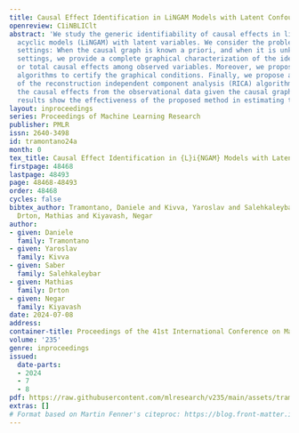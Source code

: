 ```yaml
---
title: Causal Effect Identification in LiNGAM Models with Latent Confounders
openreview: C1iNBLIClt
abstract: 'We study the generic identifiability of causal effects in linear non-Gaussian
  acyclic models (LiNGAM) with latent variables. We consider the problem in two main
  settings: When the causal graph is known a priori, and when it is unknown. In both
  settings, we provide a complete graphical characterization of the identifiable direct
  or total causal effects among observed variables. Moreover, we propose efficient
  algorithms to certify the graphical conditions. Finally, we propose an adaptation
  of the reconstruction independent component analysis (RICA) algorithm that estimates
  the causal effects from the observational data given the causal graph. Experimental
  results show the effectiveness of the proposed method in estimating the causal effects.'
layout: inproceedings
series: Proceedings of Machine Learning Research
publisher: PMLR
issn: 2640-3498
id: tramontano24a
month: 0
tex_title: Causal Effect Identification in {L}i{NGAM} Models with Latent Confounders
firstpage: 48468
lastpage: 48493
page: 48468-48493
order: 48468
cycles: false
bibtex_author: Tramontano, Daniele and Kivva, Yaroslav and Salehkaleybar, Saber and
  Drton, Mathias and Kiyavash, Negar
author:
- given: Daniele
  family: Tramontano
- given: Yaroslav
  family: Kivva
- given: Saber
  family: Salehkaleybar
- given: Mathias
  family: Drton
- given: Negar
  family: Kiyavash
date: 2024-07-08
address:
container-title: Proceedings of the 41st International Conference on Machine Learning
volume: '235'
genre: inproceedings
issued:
  date-parts:
  - 2024
  - 7
  - 8
pdf: https://raw.githubusercontent.com/mlresearch/v235/main/assets/tramontano24a/tramontano24a.pdf
extras: []
# Format based on Martin Fenner's citeproc: https://blog.front-matter.io/posts/citeproc-yaml-for-bibliographies/
---
```

